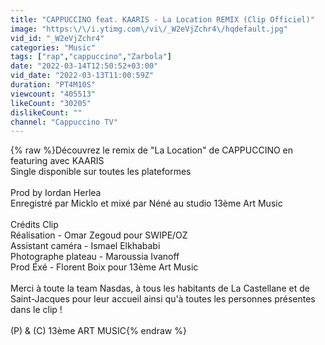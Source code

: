 ```yaml
---
title: "CAPPUCCINO feat. KAARIS - La Location REMIX (Clip Officiel)"
image: "https:\/\/i.ytimg.com\/vi\/_W2eVjZchr4\/hqdefault.jpg"
vid_id: "_W2eVjZchr4"
categories: "Music"
tags: ["rap","cappuccino","Zarbola"]
date: "2022-03-14T12:50:52+03:00"
vid_date: "2022-03-13T11:00:59Z"
duration: "PT4M10S"
viewcount: "405513"
likeCount: "30205"
dislikeCount: ""
channel: "Cappuccino TV"
---
```

{% raw %}Découvrez le remix de &quot;La Location&quot; de CAPPUCCINO en featuring avec KAARIS<br />Single disponible sur toutes les plateformes<br /><br />Prod by Iordan Herlea<br />Enregistré par Micklo et mixé par Néné au studio 13ème Art Music<br /><br />Crédits Clip<br />Réalisation - Omar Zegoud pour SWIPE/OZ<br />Assistant caméra - Ismael Elkhababi<br />Photographe plateau - Maroussia Ivanoff<br />Prod Éxé - Florent Boix pour 13ème Art Music<br /><br />Merci à toute la team Nasdas, à tous les habitants de La Castellane et de Saint-Jacques pour leur accueil ainsi qu'à toutes les personnes présentes dans le clip !<br /><br />(P) &amp; (C) 13ème ART MUSIC{% endraw %}
